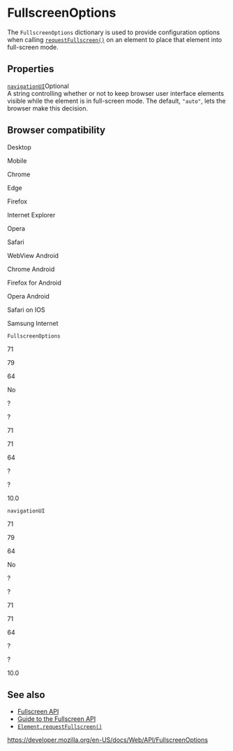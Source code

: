 FullscreenOptions
=================

The `FullscreenOptions` dictionary is used to provide configuration options when calling [`requestFullscreen()`](element/requestfullscreen) on an element to place that element into full-screen mode.

Properties
----------

 [`navigationUI`](fullscreenoptions/navigationui)<span class="badge inline optional">Optional</span>   
A string controlling whether or not to keep browser user interface elements visible while the element is in full-screen mode. The default, `"auto"`, lets the browser make this decision.

Browser compatibility
---------------------

Desktop

Mobile

Chrome

Edge

Firefox

Internet Explorer

Opera

Safari

WebView Android

Chrome Android

Firefox for Android

Opera Android

Safari on IOS

Samsung Internet

`FullscreenOptions`

71

79

64

No

?

?

71

71

64

?

?

10.0

`navigationUI`

71

79

64

No

?

?

71

71

64

?

?

10.0

See also
--------

-   [Fullscreen API](fullscreen_api)
-   [Guide to the Fullscreen API](fullscreen_api/guide)
-   [`Element.requestFullscreen()`](element/requestfullscreen)

<a href="https://developer.mozilla.org/en-US/docs/Web/API/FullscreenOptions" class="_attribution-link">https://developer.mozilla.org/en-US/docs/Web/API/FullscreenOptions</a>
